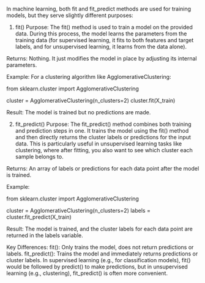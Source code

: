 In machine learning, both fit and fit_predict methods are used for training models, but they serve slightly different purposes:

1. fit()
Purpose: The fit() method is used to train a model on the provided data. During this process, the model learns the parameters from the training data (for supervised learning, it fits to both features and target labels, and for unsupervised learning, it learns from the data alone).

Returns: Nothing. It just modifies the model in place by adjusting its internal parameters.


Example:
For a clustering algorithm like AgglomerativeClustering:

from sklearn.cluster import AgglomerativeClustering

cluster = AgglomerativeClustering(n_clusters=2)
cluster.fit(X_train)


Result: The model is trained but no predictions are made.


2. fit_predict()
Purpose: The fit_predict() method combines both training and prediction steps in one. It trains the model using the fit() method and then directly returns the cluster labels or predictions for the input data. This is particularly useful in unsupervised learning tasks like clustering, where after fitting, you also want to see which cluster each sample belongs to.

Returns: An array of labels or predictions for each data point after the model is trained.

Example:

from sklearn.cluster import AgglomerativeClustering

cluster = AgglomerativeClustering(n_clusters=2)
labels = cluster.fit_predict(X_train)

Result: The model is trained, and the cluster labels for each data point are returned in the labels variable.


Key Differences:
fit(): Only trains the model, does not return predictions or labels.
fit_predict(): Trains the model and immediately returns predictions or cluster labels.
In supervised learning (e.g., for classification models), fit() would be followed by predict() to make predictions, but in unsupervised learning (e.g., clustering), fit_predict() is often more convenient.